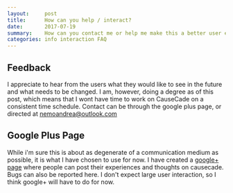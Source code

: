 ```yaml
---
layout:     post
title:      How can you help / interact?
date:       2017-07-19 
summary:    How can you contact me or help me make this a better user experience?
categories: info interaction FAQ
---
```


## Feedback

I appreciate to hear from the users what they would like to see in the future and what needs to be changed. I am, however, doing a degree as of this post, which means that I wont have time to work on CauseCade on a consistent time schedule. 
Contact can be through the google plus page, or directed at nemoandrea@outlook.com 

## Google Plus Page

While i'm sure this is about as degenerate of a communication medium as possible, it is what I have chosen to use for now.
I have created a [google+ page](https://plus.google.com/communities/118385244039152342634/stream/4c822d21-5434-4dfa-b76f-109668f85b2b) where people can post their experiences and thoughts on causecade. Bugs can also be reported here. I don't expect large user interaction, so I think google+ will have to do for now.

